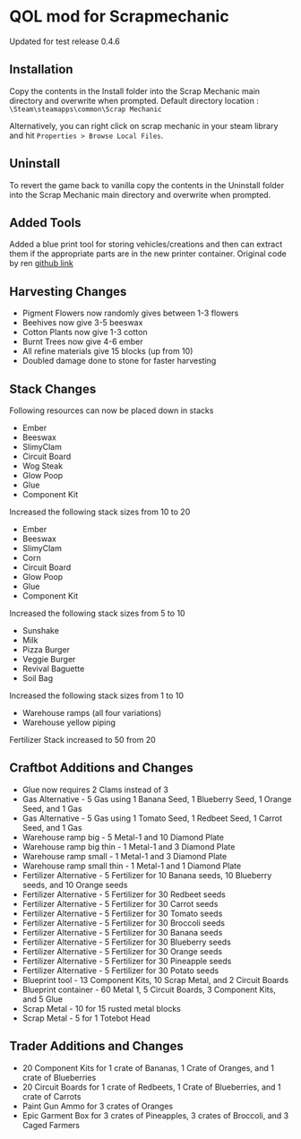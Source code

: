# QOL mod for Scrapmechanic
Updated for test release 0.4.6

## Installation

Copy the contents in the Install folder into the Scrap Mechanic main 
directory and overwrite when prompted.
Default directory location : `\Steam\steamapps\common\Scrap Mechanic`

Alternatively, you can right click on scrap mechanic in your steam library 
and hit `Properties > Browse Local Files`.

## Uninstall

To revert the game back to vanilla copy the contents in the Uninstall folder 
into the Scrap Mechanic main directory and overwrite when prompted.

## Added Tools
Added a blue print tool for storing vehicles/creations and then can extract them
if the appropriate parts are in the new printer container. Original code by ren
[github link](https://github.com/madalilng/SMS-blueprint)

## Harvesting Changes

* Pigment Flowers now randomly gives between 1-3 flowers
* Beehives now give 3-5 beeswax
* Cotton Plants now give 1-3 cotton
* Burnt Trees now give 4-6 ember
* All refine materials give 15 blocks (up from 10)
* Doubled damage done to stone for faster harvesting

## Stack Changes

Following resources can now be placed down in stacks
- Ember
- Beeswax
- SlimyClam
- Circuit Board
- Wog Steak
- Glow Poop
- Glue
- Component Kit

Increased the following stack sizes from 10 to 20
- Ember
- Beeswax
- SlimyClam
- Corn
- Circuit Board
- Glow Poop
- Glue
- Component Kit

Increased the following stack sizes from 5 to 10
- Sunshake
- Milk
- Pizza Burger
- Veggie Burger
- Revival Baguette
- Soil Bag

Increased the following stack sizes from 1 to 10
- Warehouse ramps (all four variations)
- Warehouse yellow piping

Fertilizer Stack increased to 50 from 20

## Craftbot Additions and Changes

* Glue now requires 2 Clams instead of 3
* Gas Alternative - 5 Gas using 1 Banana Seed, 1 Blueberry Seed, 1 Orange Seed, and 1 Gas
* Gas Alternative - 5 Gas using 1 Tomato Seed, 1 Redbeet Seed, 1 Carrot Seed, and 1 Gas
* Warehouse ramp big - 5 Metal-1 and 10 Diamond Plate 
* Warehouse ramp big thin - 1 Metal-1 and 3 Diamond Plate 
* Warehouse ramp small - 1 Metal-1 and 3 Diamond Plate 
* Warehouse ramp small thin - 1 Metal-1 and 1 Diamond Plate 
* Fertilizer Alternative - 5 Fertilizer for 10 Banana seeds, 10 Blueberry seeds, and 10 Orange seeds
* Fertilizer Alternative - 5 Fertilizer for 30 Redbeet seeds
* Fertilizer Alternative - 5 Fertilizer for 30 Carrot seeds
* Fertilizer Alternative - 5 Fertilizer for 30 Tomato seeds
* Fertilizer Alternative - 5 Fertilizer for 30 Broccoli seeds
* Fertilizer Alternative - 5 Fertilizer for 30 Banana seeds
* Fertilizer Alternative - 5 Fertilizer for 30 Blueberry seeds
* Fertilizer Alternative - 5 Fertilizer for 30 Orange seeds
* Fertilizer Alternative - 5 Fertilizer for 30 Pineapple seeds
* Fertilizer Alternative - 5 Fertilizer for 30 Potato seeds
* Blueprint tool - 13 Component Kits, 10 Scrap Metal, and 2 Circuit Boards
* Blueprint container - 60 Metal 1, 5 Circuit Boards, 3 Component Kits, and 5 Glue
* Scrap Metal - 10 for 15 rusted metal blocks
* Scrap Metal - 5 for 1 Totebot Head

## Trader Additions and Changes

* 20 Component Kits for 1 crate of Bananas, 1 Crate of Oranges, and 1 crate of Blueberries
* 20 Circuit Boards for 1 crate of Redbeets, 1 Crate of Blueberries, and 1 crate of Carrots
* Paint Gun Ammo for 3 crates of Oranges
* Epic Garment Box for 3 crates of Pineapples, 3 crates of Broccoli, and 3 Caged Farmers
